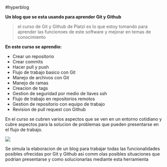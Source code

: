 #hyperblog

**Un blog que se esta usando para aprender Git y Github**

>el curso de Git y Github de Platzi es lo que estoy tomando para aprender las funcionoes de este software y mejorar en temas de conocimiento 

**En este curso se aprendio:**
* Crear un repositorio
* Crear commits
* Hacer pull y push
* Flujo de trabajo basico con Git
* Manejo de archivos con Git
* Manejo de ramas
* Creacion de tags 
* Gestion de seguridad por medio de llaves ssh
* Flujo de trabajo en repositorios remotos
* Gestion de repositorio con equipo de trabajo
* Revision de pull request con Github

En el curso se cubren varios aspectos que se ven en un entorno cotidiano y cubre aspectos para la solucion de problemas que pueden presentarse en el flujo de trabajo. 

<div aling='center'>
<img src='https://github.blog/wp-content/uploads/2022/11/1200x640.png?resize=800%2C425'>
</div>

Se simula la elaboracion de un blog para trabajar todas las funcionalidades posibles ofrecidas por Git y Github asi comm olas posibles situaciones que podrian presentarse y como solucionarlas mediante esta herramienta
